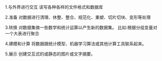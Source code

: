 
1.与外界进行交互
    读写各种各样的文件格式和数据库

2.准备
    对数据进行清理、休整、整合、规范化、重塑、切片切块、变形等处理

3.转换
    对数据集做一些数学和统计运算以产生新的数据集。
    比如:根据分组变量对一个大表进行聚合

4.建模和计算
    将数据跟统计模型、机器学习算法或其他计算工具联系起来。

5.展示
    创建交互式的或静态的图片或文字摘要。